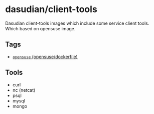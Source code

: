 # dasudian/client-tools

Dasudian client-tools images which include some service client tools.  
Which based on opensuse image.

## Tags

- [`opensuse` (opensuse/dockerfile)](https://github.com/Dasudian/docker-riak/blob/opensuse/Dockerfile)  

## Tools

- curl  
- nc (netcat)  
- psql  
- mysql  
- mongo  
